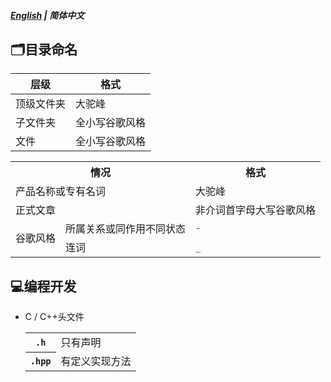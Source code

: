##### [English](../en-us/file_management.md) | 简体中文

## 🗂️目录命名

| 层级       | 格式           |
| ---------- | -------------- |
| 顶级文件夹 | 大驼峰         |
| 子文件夹   | 全小写谷歌风格 |
| 文件       | 全小写谷歌风格 |

<table>
    <tr>
    	<th colspan="2">情况</th>
        <th>格式</th>
    </tr>
    <tr>
    	<td colspan="2">产品名称或专有名词</td>
        <td>大驼峰</td>
    </tr>
    <tr>
    	<td colspan="2">正式文章</td>
        <td>非介词首字母大写谷歌风格</td>
    </tr>
    <tr>
    	<td rowspan="2">谷歌风格</td>
        <td>所属关系或同作用不同状态</td>
        <td><code>-</code></td>
    </tr>
    <tr>
    	<td>连词</td>
        <td><code>_</code></td>
    </tr>
</table>



## 💻编程开发

-  C / C++头文件

	<table>
	    <tr>
	        <th><code>.h</code></th>
	        <td>只有声明</td>
	    </tr>
	    <tr>
	        <th><code>.hpp</code></th>
	        <td>有定义实现方法</td>
	    </tr>
	</table>

